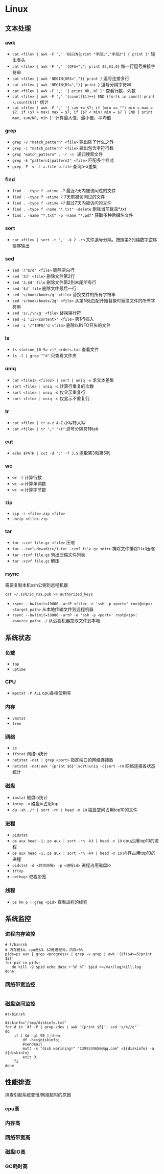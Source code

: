 # Linux

## 文本处理

### awk

* `cat <file> | awk -F ',' 'BEGIN{print "字段1","字段2"} { print }'` 输出表头
* `cat <file> | awk -F ',' '{OFS=","; print $2,$1,0}` 每一行逗号拼接字符串
* `cat <file> | awk 'BEGIN{ORS=","}{ print }` 逗号连接多行
* `cat <file> | awk 'BEGIN{RS=","}{ print }`  逗号分隔字符串
* `cat <file> | awk -F ',' '{ print NR, NF }'` 查看行数、列数
* `cat <file> | awk -F ',' '{count[$1]++} END {for(k in count) print k,count[k]}'` 统计
* `cat <file> | awk -F ',' '{ sum += $7; if (min == "") min = max = $7; if ($7 > max) max = $7; if ($7 < min) min = $7 } END { print max, sum/NR, min }'` 计算最大值、最小值、平均值 

### grep

* `grep -v "match_pattern" <file>` 输出除了什么之外
* `grep -c "match_pattern" <file>` 输出包含字符行数
* `grep "match_pattern" . -r -n ` 递归搜索文件
* `grep -E "pattern1|pattern2" <file>` 匹配多个样式
* `grep -F -v -f a.file b.file` 查询b-a差集

### find

* `find . -type f -atime -7` 最近7天内被访问过的文件
* `find . -type f -atime 7`  7天前被访问过的文件
* `find . -type f -atime +7` 超过7天内被访问的文件
* `find . -type f -name "*.txt" -delete` 删除当前目录*.txt
* `find . -name "*.txt" -o -name "*.pdf"` 获取多种后缀名文件


### sort

* `cat <file> | sort -t ',' -k 2 -rn` 文件逗号分隔，按照第2列纯数字逆序排序输出

### sed

* `sed '/^$/d' <file>` 删除空白行
* `sed '2d' <file>` 删除文件第2行
* `sed '2,$d' file` 删除文件第2到末尾所有行
* `sed '$d' file` 删除文件最后一行
* `sed 's/book/books/g' <file>` 替换文件的所有字符串
* `sed 's/book/books/2g' <file>` 从第N处匹配开始替换时替换文件的所有字符串
* `sed 's/,/\n/g' <file>` 替换换行符
* `sed -i '1i\<content>' <file>` 第1行插入  
* `sed -i '/^INFO/'d <file>` 删除以INFO开头的文件

### ls

* `ls station_[0-9a-z]*_orders.txt` 查看文件 
* `ls -l | grep "^d"` 只查看文件夹

### uniq

* `cat <file1> <file2> | sort | uniq -u` 求文本差集
* `sort <file> | uniq -c` 计算行重复的次数
* `sort <file> | uniq -d` 仅显示重复行
* `sort <file> | uniq -u` 仅显示不重复行  

### tr

* `cat <file> | tr a-z A-Z` 小写转大写
* `cat <file> | tr "," "\t"` 逗号分隔符转tab 


### cut

* `echo $PATH | cut -d ':' -f 3,5` 提取第3和第5列

### wc

* `wc -l` 计算行数
* `wc -w` 计算单词数
* `wc -m` 计算字节数

### zip

* `zip -r <file>.zip <file>`  
* `unzip <file>.zip`


### tar

* `tar -czvf file.gz <file>` 压缩
* `tar --exclude=<dir>/1.txt -czvf file.gz <dir>` 排除文件排除1.txt压缩
* `tar -tzvf file.gz` 列出压缩文件列表
* `tar -xzvf file.gz` 解压

### rsync

需要复制本机ssh公钥到远程机器

```
cat ~/.ssh/id_rsa.pub >> authorized_keys
```

* `rsync --bwlimit=10000 -artP <file> -e 'ssh -p <port>' root@<ip>:<target_path>` 从本地传输文件到远程机器
* `rsync --bwlimit=10000 -artP -e 'ssh -p <port>' root@<ip>:<source_path> ./` 从远程机器拉取文件到本地

## 系统状态

### 负载

* `top`
* `uptime` 

### CPU

* `mpstat -P ALL` cpu各核使用率

### 内存

* `vmstat`
* `free`

### 网络

* `ss` 
* `ifstat` 网络io统计
* `netstat -nat | grep <port>` 指定端口的网络连接数
* `netstat -nat|awk '{print $6}'|sort|uniq -c|sort -rn` 网络连接各状态统计

### 磁盘

* `iostat` 磁盘io统计
* `iotop -o` 磁盘io占用top 
* `du -sh ./* | sort -rn | head -n 10` 磁盘空间占用top10的文件

### 进程

* `pidstat`
* `ps aux head -1; ps aux | sort -rn -k3 | head -n 10` cpu占用top10的进程
* `ps aux head -1; ps aux | sort -rn -k4 | head -n 10` 内存占用top10的进程
* `pidstat -d <时间间隔> -p <进程id>` 进程占用磁盘io
* `iftop`
* `nethogs` 进程带宽

### 线程

* `ps hH p | grep <pid>` 查看进程的线程

## 系统监控

### 进程内存监控

```
# !/bin/sh
# 内存是$4，cpu是$3，$2是进程号，内存>5%
pids=ps aux | grep <progress> | grep -v grep | awk '{if($4>=5)print $2}' 
for pid in pids; 
   do kill -9 $pid echo date +'%F %T' $pid >>/var/log/kill.log 
done
```

### 网络带宽监控

```

```

### 磁盘空间监控

```
#!/bin/sh 

diskinfo="/tmp/diskinfo.txt"
for d in `df -P | grep /dev | awk '{print $5}'| sed 's/%//g'`
do
    if [ $d -gt 90 ];then
        df -h>>$diskinfo;
        #sendmail
        mutt -s "disk warining!" "1399534656@qq.com" <${diskinfo} -a ${diskinfo}
        exit 0;
    fi
done
``` 

## 性能排查

排查引起系统变慢/网络超时的原因

### cpu高

### 内存高

### 网络带宽高

### 磁盘IO高

### GC耗时高
